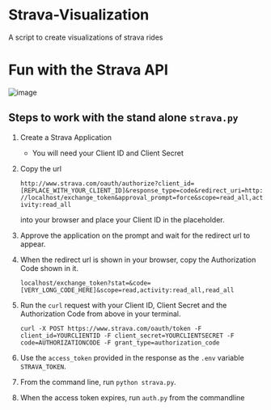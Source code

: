 # Strava-Visualization
A script to create visualizations of strava rides

# Fun with the Strava API

![image](https://github.com/brad90four/Strava-Visualization/blob/main/strava_vis_6426581509.gif)

## Steps to work with the stand alone `strava.py`
1. Create a Strava Application

    -  You will need your Client ID and Client Secret

2. Copy the url

   `http://www.strava.com/oauth/authorize?client_id=[REPLACE_WITH_YOUR_CLIENT_ID]&response_type=code&redirect_uri=http://localhost/exchange_token&approval_prompt=force&scope=read_all,activity:read_all`

   into your browser and place your Client ID in the placeholder.
3. Approve the application on the prompt and wait for the redirect url to appear.
4. When the redirect url is shown in your browser, copy the Authorization Code shown in it.

    `localhost/exchange_token?stat=&code=[VERY_LONG_CODE_HERE]&scope=read,activity:read_all,read_all`

5. Run the ``curl`` request with your Client ID, Client Secret and the Authorization Code from above in your terminal.

   ``curl -X POST https://www.strava.com/oauth/token -F client_id=YOURCLIENTID -F client_secret=YOURCLIENTSECRET -F code=AUTHORIZATIONCODE -F grant_type=authorization_code``

6. Use the ``access_token`` provided in the response as the ``.env`` variable ``STRAVA_TOKEN``.

7. From the command line, run ``python strava.py``.
8. When the access token expires, run ``auth.py`` from the commandline
